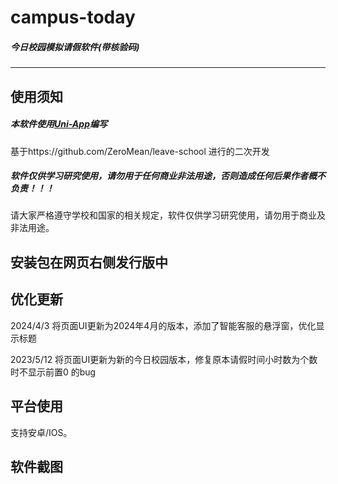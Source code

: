 # **campus-today**

##### 今日校园模拟请假软件(带核验码)

---



##  **使用须知**

##### 本软件使用[Uni-App](https://uniapp.dcloud.io/)编写

基于https://github.com/ZeroMean/leave-school 进行的二次开发

##### 软件仅供学习研究使用，请勿用于任何商业非法用途，否则造成任何后果作者概不负责！！！

请大家严格遵守学校和国家的相关规定，软件仅供学习研究使用，请勿用于商业及非法用途。


## **安装包在网页右侧发行版中** 


##  优化更新

2024/4/3
将页面UI更新为2024年4月的版本，添加了智能客服的悬浮窗，优化显示标题

2023/5/12
将页面UI更新为新的今日校园版本，修复原本请假时间小时数为个数时不显示前置0 的bug

##  平台使用

支持安卓/IOS。





## 软件截图


